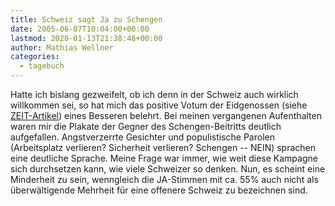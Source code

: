 ```yaml
---
title: Schweiz sagt Ja zu Schengen
date: 2005-06-07T10:04:00+00:00
lastmod: 2020-01-13T21:38:48+00:00
author: Mathias Wellner
categories:
  - tagebuch
---
```

Hatte ich bislang gezweifelt, ob ich denn in der Schweiz auch wirklich willkommen sei, so hat mich das positive Votum der Eidgenossen (siehe [ZEIT-Artikel](http://www.zeit.de/2005/23/schweiz_ergebnis)) eines Besseren belehrt. Bei meinen vergangenen Aufenthalten waren mir die Plakate der Gegner des Schengen-Beitritts deutlich aufgefallen. Angstverzerrte Gesichter und populistische Parolen (Arbeitsplatz verlieren? Sicherheit verlieren? Schengen -- NEIN) sprachen eine deutliche Sprache. Meine Frage war immer, wie weit diese Kampagne sich durchsetzen kann, wie viele Schweizer so denken. Nun, es scheint eine Minderheit zu sein, wenngleich die JA-Stimmen mit ca. 55% auch nicht als überwältigende Mehrheit für eine offenere Schweiz zu bezeichnen sind.